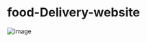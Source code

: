 # food-Delivery-website
![image](https://github.com/Aryam2121/food-Delivery-website/assets/144788392/cc0e3c3f-718a-4ad2-a8f0-2968e3877416)
